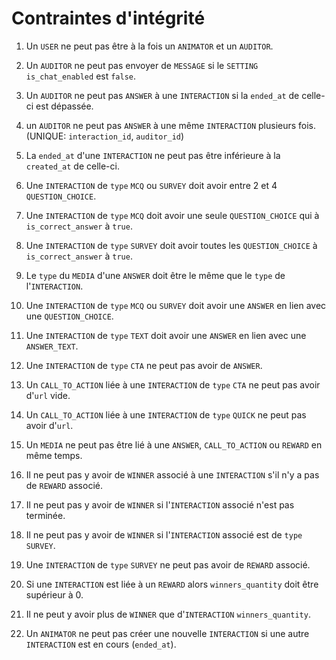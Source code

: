 # Contraintes d'intégrité

1. Un `USER` ne peut pas être à la fois un `ANIMATOR` et un `AUDITOR`.

2. Un `AUDITOR` ne peut pas envoyer de `MESSAGE` si le `SETTING` `is_chat_enabled` est `false`.
3. Un `AUDITOR` ne peut pas `ANSWER` à une `INTERACTION` si la `ended_at` de celle-ci est dépassée.
4. un `AUDITOR` ne peut pas `ANSWER` à une même `INTERACTION` plusieurs fois. (UNIQUE: `interaction_id`, `auditor_id`)

5. La `ended_at` d'une `INTERACTION` ne peut pas être inférieure à la `created_at` de celle-ci.
6. Une `INTERACTION` de `type` `MCQ` ou `SURVEY` doit avoir entre 2 et 4 `QUESTION_CHOICE`.
7. Une `INTERACTION` de `type` `MCQ` doit avoir une seule `QUESTION_CHOICE` qui à `is_correct_answer` à `true`.
8. Une `INTERACTION` de `type` `SURVEY` doit avoir toutes les `QUESTION_CHOICE` à `is_correct_answer` à `true`.
9. Le `type` du `MEDIA` d'une `ANSWER` doit être le même que le `type` de l'`INTERACTION`.
10. Une `INTERACTION` de `type` `MCQ` ou `SURVEY` doit avoir une `ANSWER` en lien avec une `QUESTION_CHOICE`.
11. Une `INTERACTION` de `type` `TEXT` doit avoir une `ANSWER` en lien avec une `ANSWER_TEXT`.
12. Une `INTERACTION` de `type` `CTA` ne peut pas avoir de `ANSWER`.
21. Un `CALL_TO_ACTION` liée à une `INTERACTION` de `type` `CTA` ne peut pas avoir d'`url` vide.
22. Un `CALL_TO_ACTION` liée à une `INTERACTION` de `type` `QUICK` ne peut pas avoir d'`url`.

13. Un `MEDIA` ne peut pas être lié à une `ANSWER`, `CALL_TO_ACTION` ou `REWARD` en même temps.

14. Il ne peut pas y avoir de `WINNER` associé à une `INTERACTION` s'il n'y a pas de `REWARD` associé.
15. Il ne peut pas y avoir de `WINNER` si l'`INTERACTION` associé n'est pas terminée.
16. Il ne peut pas y avoir de `WINNER` si l'`INTERACTION` associé est de `type` `SURVEY`.

17. Une `INTERACTION` de `type` `SURVEY` ne peut pas avoir de `REWARD` associé.

18. Si une `INTERACTION` est liée à un `REWARD` alors `winners_quantity` doit être supérieur à 0.
19. Il ne peut y avoir plus de `WINNER` que d'`INTERACTION` `winners_quantity`.

20. Un `ANIMATOR` ne peut pas créer une nouvelle `INTERACTION` si une autre `INTERACTION` est en cours (`ended_at`).
